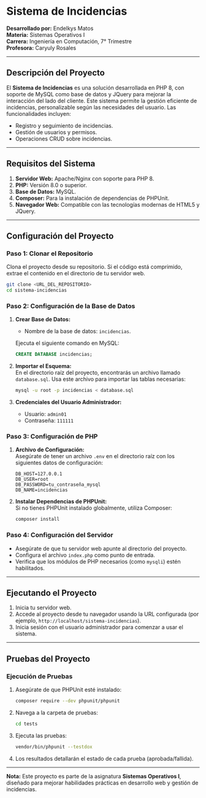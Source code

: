 # Sistema de Incidencias

**Desarrollado por:** Endelkys Matos  
**Materia:** Sistemas Operativos I  
**Carrera:** Ingeniería en Computación, 7° Trimestre  
**Profesora:** Caryuly Rosales  

---

## **Descripción del Proyecto**

El **Sistema de Incidencias** es una solución desarrollada en PHP 8, con soporte de MySQL como base de datos y JQuery para mejorar la interacción del lado del cliente. Este sistema permite la gestión eficiente de incidencias, personalizable según las necesidades del usuario. Las funcionalidades incluyen:  

- Registro y seguimiento de incidencias.  
- Gestión de usuarios y permisos.  
- Operaciones CRUD sobre incidencias.  

---

## **Requisitos del Sistema**

1. **Servidor Web:** Apache/Nginx con soporte para PHP 8.  
2. **PHP:** Versión 8.0 o superior.  
3. **Base de Datos:** MySQL.  
4. **Composer:** Para la instalación de dependencias de PHPUnit.  
5. **Navegador Web:** Compatible con las tecnologías modernas de HTML5 y JQuery.  

---

## **Configuración del Proyecto**

### **Paso 1: Clonar el Repositorio**
Clona el proyecto desde su repositorio. Si el código está comprimido, extrae el contenido en el directorio de tu servidor web.  

```bash
git clone <URL_DEL_REPOSITORIO>
cd sistema-incidencias
```

### **Paso 2: Configuración de la Base de Datos**

1. **Crear Base de Datos:**  
   - Nombre de la base de datos: `incidencias`.

   Ejecuta el siguiente comando en MySQL:  

   ```sql
   CREATE DATABASE incidencias;
   ```

2. **Importar el Esquema:**  
   En el directorio raíz del proyecto, encontrarás un archivo llamado `database.sql`. Usa este archivo para importar las tablas necesarias:  

   ```bash
   mysql -u root -p incidencias < database.sql
   ```

3. **Credenciales del Usuario Administrador:**  
   - Usuario: `admin01`  
   - Contraseña: `111111`  

### **Paso 3: Configuración de PHP**

1. **Archivo de Configuración:**  
   Asegúrate de tener un archivo `.env` en el directorio raíz con los siguientes datos de configuración:  

   ```env
   DB_HOST=127.0.0.1
   DB_USER=root
   DB_PASSWORD=tu_contraseña_mysql
   DB_NAME=incidencias
   ```

2. **Instalar Dependencias de PHPUnit:**  
   Si no tienes PHPUnit instalado globalmente, utiliza Composer:  

   ```bash
   composer install
   ```

### **Paso 4: Configuración del Servidor**

- Asegúrate de que tu servidor web apunte al directorio del proyecto.  
- Configura el archivo `index.php` como punto de entrada.  
- Verifica que los módulos de PHP necesarios (como `mysqli`) estén habilitados.

---

## **Ejecutando el Proyecto**

1. Inicia tu servidor web.  
2. Accede al proyecto desde tu navegador usando la URL configurada (por ejemplo, `http://localhost/sistema-incidencias`).  
3. Inicia sesión con el usuario administrador para comenzar a usar el sistema.

---

## **Pruebas del Proyecto**

### **Ejecución de Pruebas**

1. Asegúrate de que PHPUnit esté instalado:  

   ```bash
   composer require --dev phpunit/phpunit
   ```

2. Navega a la carpeta de pruebas:  

   ```bash
   cd tests
   ```

3. Ejecuta las pruebas:  

   ```bash
   vendor/bin/phpunit --testdox
   ```

4. Los resultados detallarán el estado de cada prueba (aprobada/fallida).

---

**Nota:** Este proyecto es parte de la asignatura **Sistemas Operativos I**, diseñado para mejorar habilidades prácticas en desarrollo web y gestión de incidencias.